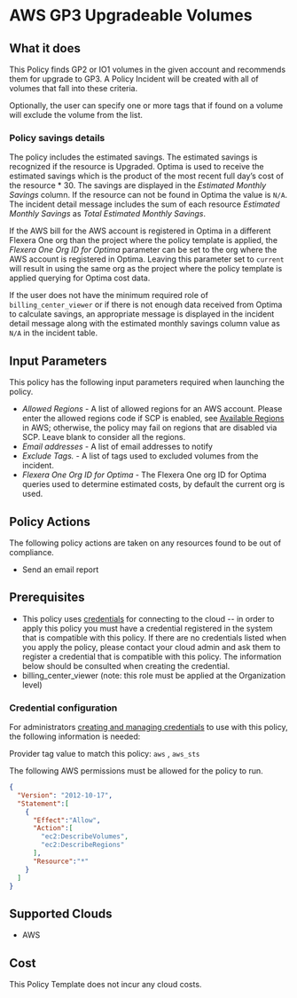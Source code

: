 # AWS GP3 Upgradeable Volumes

## What it does

This Policy finds GP2 or IO1 volumes in the given account and recommends them for upgrade to GP3. A Policy Incident will be created with all of volumes that fall into these criteria.

Optionally, the user can specify one or more tags that if found on a volume will exclude the volume from the list.

### Policy savings details

The policy includes the estimated savings. The estimated savings is recognized if the resource is Upgraded. Optima is used to receive the estimated savings which is the product of the most recent full day’s cost of the resource \* 30. The savings are displayed in the *Estimated Monthly Savings* column. If the resource can not be found in Optima the value is `N/A`. The incident detail message includes the sum of each resource *Estimated Monthly Savings* as *Total Estimated Monthly Savings*.

If the AWS bill for the AWS account is registered in Optima in a different Flexera One org than the project where the policy template is applied, the *Flexera One Org ID for Optima* parameter can be set to the org where the AWS account is registered in Optima. Leaving this parameter set to `current` will result in using the same org as the project where the policy template is applied querying for Optima cost data.

If the user does not have the minimum required role of `billing_center_viewer` or if there is not enough data received from Optima to calculate savings, an appropriate message is displayed in the incident detail message along with the estimated monthly savings column value as `N/A` in the incident table.

## Input Parameters

This policy has the following input parameters required when launching the policy.

- *Allowed Regions* - A list of allowed regions for an AWS account. Please enter the allowed regions code if SCP is enabled, see [Available Regions](https://docs.aws.amazon.com/AWSEC2/latest/UserGuide/using-regions-availability-zones.html#concepts-available-regions) in AWS; otherwise, the policy may fail on regions that are disabled via SCP. Leave blank to consider all the regions.
- *Email addresses* - A list of email addresses to notify
- *Exclude Tags.* - A list of tags used to excluded volumes from the incident.
- *Flexera One Org ID for Optima* - The Flexera One org ID for Optima queries used to determine estimated costs, by default the current org is used.

## Policy Actions

The following policy actions are taken on any resources found to be out of compliance.

- Send an email report

## Prerequisites

- This policy uses [credentials](https://docs.flexera.com/flexera/EN/Automation/ManagingCredentialsExternal.htm) for connecting to the cloud -- in order to apply this policy you must have a credential registered in the system that is compatible with this policy. If there are no credentials listed when you apply the policy, please contact your cloud admin and ask them to register a credential that is compatible with this policy. The information below should be consulted when creating the credential.
- billing_center_viewer (note: this role must be applied at the Organization level)

### Credential configuration

For administrators [creating and managing credentials](https://docs.flexera.com/flexera/EN/Automation/ManagingCredentialsExternal.htm) to use with this policy, the following information is needed:

Provider tag value to match this policy: `aws` , `aws_sts`

The following AWS permissions must be allowed for the policy to run.

```json
{
  "Version": "2012-10-17",
  "Statement":[
    {
      "Effect":"Allow",
      "Action":[
        "ec2:DescribeVolumes",
        "ec2:DescribeRegions"
      ],
      "Resource":"*"
    }
  ]
}
```

## Supported Clouds

- AWS

## Cost

This Policy Template does not incur any cloud costs.
